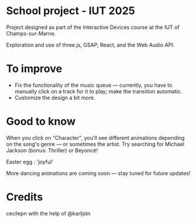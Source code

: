 # School project - IUT 2025

Project designed as part of the Interactive Devices course at the IUT of Champs-sur-Marne.

Exploration and use of three.js, GSAP, React, and the Web Audio API.

# To improve

- Fix the functionality of the music queue — currently, you have to manually click on a track for it to play; make the transition automatic.
- Customize the design a bit more.

# Good to know

When you click on "Character", you'll see different animations depending on the song's genre — or sometimes the artist. Try searching for Michael Jackson (bonus: Thriller) or Beyoncé!

Easter egg : 'joyful'

More dancing animations are coming soon — stay tuned for future updates!

# Credits

cecilepn with the help of @karljstn
